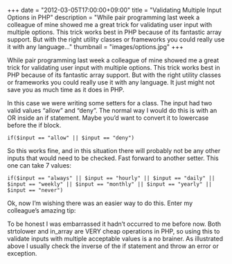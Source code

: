 +++
date = "2012-03-05T17:00:00+09:00"
title = "Validating Multiple Input Options in PHP"
description = "While pair programming last week a colleague of mine showed me a great trick for validating user input with multiple options. This trick works best in PHP because of its fantastic array support. But with the right utility classes or frameworks you could really use it with any language..."
thumbnail = "images/options.jpg"
+++

While pair programming last week a colleague of mine showed me a great trick for validating user input with multiple options. This trick works best in PHP because of its fantastic array support. But with the right utility classes or frameworks you could really use it with any language. It just might not save you as much time as it does in PHP.

In this case we were writing some setters for a class. The input had two valid values “allow” and “deny”. The normal way I would do this is with an OR inside an if statement. Maybe you’d want to convert it to lowercase before the if block.

<pre><code>if($input == "allow" || $input == "deny")</code></pre>

So this works fine, and in this situation there will probably not be any other inputs that would need to be checked. Fast forward to another setter. This one can take 7 values:

<pre><code>if($input == "always" || $input == "hourly" || $input == "daily" || $input == "weekly" || $input == "monthly" || $input == "yearly" || $input == "never")</code></pre>

Ok, now I’m wishing there was an easier way to do this. Enter my colleague’s amazing tip:

<script src="https://gist.github.com/MattSurabian/5522097.js"></script>

To be honest I was embarrassed it hadn’t occurred to me before now. Both strtolower and in_array are VERY cheap operations in PHP, so using this to validate inputs with multiple acceptable values is a no brainer. As illustrated above I usually check the inverse of the if statement and throw an error or exception.